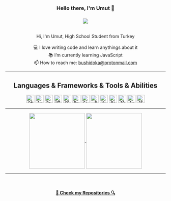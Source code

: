 <h3 align="center">Hello there, I'm Umut 👋</h3>
<h5 align="center">
</h5>
<div align="center">
  <a href="https://discord.com/users/946115914854694993" title="Discord Account"><img src="https://images-ext-1.discordapp.net/external/0ySIO2JK-WJk0MokYqgxKJzzuQpOHE5PKoDq0YFfx-8/%3Fsize%3D1024/https/cdn.discordapp.com/avatars/946115914854694993/a3e5d878bd139b7aef51322e0b489989.png?width=462&height=4623"></a>
</div>
<br>
<p align="center">
  Hi, I'm Umut, High School Student from Turkey
  <br>
  <br>
  💻 I love writing code and learn anythings about it
  <br>
  📚 I’m currently learning JavaScript
  <br>
  📫 How to reach me: <a href="mailto: bushidoka@protonmail.com">bushidoka@protonmail.com</a>
</p>

<hr>

<h2 align="center">Languages & Frameworks & Tools & Abilities</h2>

<p align="center">
  <code><img title="C#" height="25" src="/images/cSharp.svg"></code>
  <code><img title="Javascript" height="25" src="/images/javascript.svg"></code>
  <code><img title="Problem Solving" height="25" src="/images/problemSolving.png"></code>
  <code><img title="HTML5" height="25" src="/images/html5.svg"></code>
  <code><img title="CSS" height="25" src="/images/css.svg"></code>
  <code><img title="React" height="25" src="/images/react-original.svg"></code>
  <code><img title="Git" height="25" src="/images/git-original.svg"></code>
  <code><img title=".NetCore" height="25" src="/images/dotnetcore.svg"></code>
  <code><img title="Visual Studio Code" height="25" src="/images/vscode.png"></code>
  <code><img title="Microsoft Visual Studio" height="25" src="/images/visualstudio.png"></code>
  <code><img title="JQuery" height="25" src="/images/jquery-original.svg"></code>
  <code><img title="Java" height="25" src="/images/java-original.svg"></code>
  <code><img title="JSON" height="25" src="/images/json.svg"></code>
</p>

<hr>

<p align=center>
  <a href="https://github.com/anuraghazra/github-readme-stats" title="Go to Source">
    <img height=175 align="center" src="https://github-readme-stats.vercel.app/api?username=bushidoka99&show_icons=true&theme=gotham">
  </a>
  <a href="https://github.com/anuraghazra/github-readme-stats">
  <img height=175 align="center" src="https://github-readme-stats.vercel.app/api/top-langs/?username=bushidoka99&hide=c%23,powershell,java&title_color=2aa889&text_color=99d1ce&icon_color=2bbc8a&bg_color=0c1014&langs_count=8&layout=compact" />
  </a>
</p>

<hr>
<br>
<h4 align="center"><a href=https://github.com/bushidoka99?tab=repositories" title="Show Repositories">🔎 Check my Repositories 🔍</a></h4>
